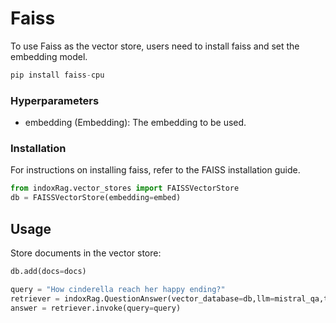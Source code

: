 # Faiss

To use Faiss as the vector store, users need to install faiss and
set the embedding model.

```python
pip install faiss-cpu
```

### Hyperparameters

- embedding (Embedding): The embedding to be used.

### Installation

For instructions on installing faiss, refer to the FAISS
installation guide.

```python
from indoxRag.vector_stores import FAISSVectorStore
db = FAISSVectorStore(embedding=embed)
```

## Usage

Store documents in the vector store:

```python
db.add(docs=docs)
```

```python
query = "How cinderella reach her happy ending?"
retriever = indoxRag.QuestionAnswer(vector_database=db,llm=mistral_qa,top_k=5, document_relevancy_filter=True)
answer = retriever.invoke(query=query)
```
